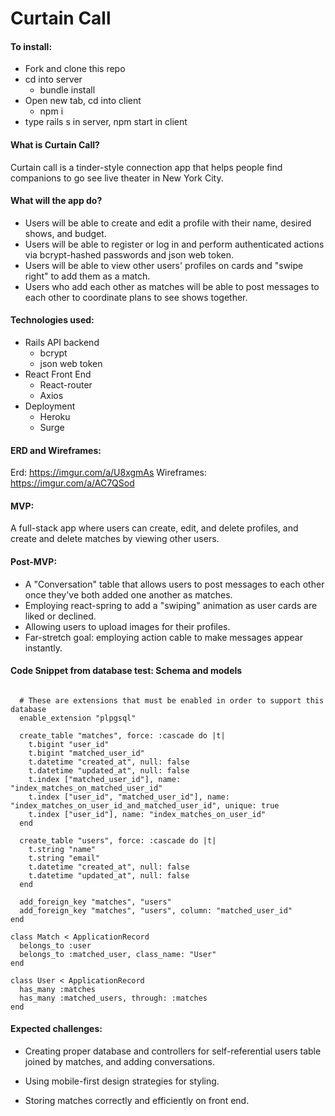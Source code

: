 # Curtain Call
#### To install:
* Fork and clone this repo
* cd into server
  * bundle install
* Open new tab, cd into client
  * npm i
* type rails s in server, npm start in client
#### What is Curtain Call?
Curtain call is a tinder-style connection app that helps people find companions to go see live theater in New York City.
#### What will the app do?
* Users will be able to create and edit a profile with their name, desired shows, and budget.
* Users will be able to register or log in and perform authenticated actions via bcrypt-hashed passwords and json web token.
* Users will be able to view other users' profiles on cards and "swipe right" to add them as a match.
* Users who add each other as matches will be able to post messages to each other to coordinate plans to see shows together.
#### Technologies used:
* Rails API backend
  * bcrypt
  * json web token
* React Front End
  * React-router
  * Axios
* Deployment
  * Heroku
  * Surge

#### ERD and Wireframes:
Erd:
https://imgur.com/a/U8xgmAs
Wireframes:
https://imgur.com/a/AC7QSod

#### MVP:
A full-stack app where users can create, edit, and delete profiles, and create and delete matches by viewing other users.

#### Post-MVP:
* A "Conversation" table that allows users to post messages to each other once they've both added one another as matches.
* Employing react-spring to add a "swiping" animation as user cards are liked or declined.
* Allowing users to upload images for their profiles.
* Far-stretch goal: employing action cable to make messages appear instantly.

#### Code Snippet from database test: Schema and models
```ActiveRecord::Schema.define(version: 2019_08_09_194947) do

  # These are extensions that must be enabled in order to support this database
  enable_extension "plpgsql"

  create_table "matches", force: :cascade do |t|
    t.bigint "user_id"
    t.bigint "matched_user_id"
    t.datetime "created_at", null: false
    t.datetime "updated_at", null: false
    t.index ["matched_user_id"], name: "index_matches_on_matched_user_id"
    t.index ["user_id", "matched_user_id"], name: "index_matches_on_user_id_and_matched_user_id", unique: true
    t.index ["user_id"], name: "index_matches_on_user_id"
  end

  create_table "users", force: :cascade do |t|
    t.string "name"
    t.string "email"
    t.datetime "created_at", null: false
    t.datetime "updated_at", null: false
  end

  add_foreign_key "matches", "users"
  add_foreign_key "matches", "users", column: "matched_user_id"
end

class Match < ApplicationRecord
  belongs_to :user
  belongs_to :matched_user, class_name: "User"
end

class User < ApplicationRecord
  has_many :matches
  has_many :matched_users, through: :matches
end
```

#### Expected challenges:
* Creating proper database and controllers for self-referential users table joined by matches, and adding conversations.

* Using mobile-first design strategies for styling.

* Storing matches correctly and efficiently on front end.
